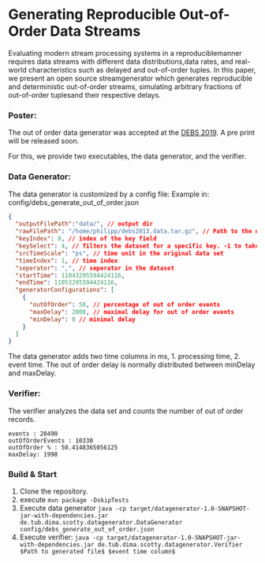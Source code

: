 # Generating Reproducible Out-of-Order Data Streams

Evaluating modern stream processing systems in a reproduciblemanner requires data streams with different data distributions,data rates, and real-world characteristics such as delayed and out-of-order tuples. In this paper, we present an open source streamgenerator which generates reproducible and deterministic out-of-order streams, simulating arbitrary fractions of out-of-order tuplesand their respective delays.


### Poster:

The out of order data generator was accepted at the [DEBS 2019](http://debs2019.org/).
A pre print will be released soon.

For this, we provide two executables, the data generator, and the verifier.

### Data Generator:

The data generator is customized by a config file: 
Example in:
config/debs_generate_out_of_order.json

```json 
{
  "outputFilePath":"data/", // output dir
  "rawFilePath": "/home/philipp/debs2013.data.tar.gz", // Path to the debs 2013 data set as tar.gz
  "keyIndex": 0, // index of the key field
  "keySelect": 4, // filters the dataset for a specific key. -1 to take all
  "srcTimeScale": "ps", // time unit in the original data set
  "timeIndex": 1, // time index 
  "seperator": ",", // seperator in the dataset
  "startTime": 11043295594424116, 
  "endTime": 11053295594424116,
  "generatorConfigurations": [
    {
      "outOfOrder": 50, // percentage of out of order events
      "maxDelay": 2000, // maximal delay for out of order events
      "minDelay": 0 // minimal delay
    }
  ]
}

```

The data generator adds two time columns in ms, 1. processing time, 2. event time.
The out of order delay is normally distributed between minDelay and maxDelay.



### Verifier:
The verifier analyzes the data set and counts the number of out of order records.


```
events : 20490
outOfOrderEvents : 10330
outOfOrder % : 50.4148365056125
maxDelay: 1998
```

### Build & Start

1. Clone the repository.
2. execute  ```mvn package -DskipTests ```
3. Execute data generator  `` java -cp target/datagenerator-1.0-SNAPSHOT-jar-with-dependencies.jar de.tub.dima.scotty.datagenerator.DataGenerator config/debs_generate_out_of_order.json 
``
4. Execute verifier: ```java -cp target/datagenerator-1.0-SNAPSHOT-jar-with-dependencies.jar de.tub.dima.scotty.datagenerator.Verifier $Path to generated file$ $event time column$```
